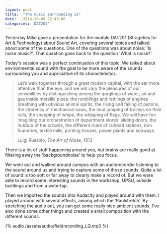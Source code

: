 ```yaml
---
layout: post
title:  "The music surrounding us"
date:   2014-10-09 22:43:00
categories: 'DAT203'
---
```


Yesterday Mike gave a presentation for the module DAT201 (Strageties for Art & Technology) about Sound Art, covering several topics and talked about some of the questions. One of the questions was about noise: 'Is noise music?'. That question goes back to the question 'What is noise?'. 

Today's session was a perfect continuation of this topic. We talked about environmental sound with the goal to be more aware of the sounds surrounding you and appriciative of its characteristics. 

> Let’s walk together through a great modern capital, with the ear more attentive than the eye, and we will vary the pleasures of our sensibilities by distinguishing among the gurglings of water, air and gas inside metallic pipes, the rumblings and rattlings of engines breathing with obvious animal spirits, the rising and falling of pistons, the stridency of mechanical saws, the loud jumping of trolleys on their rails, the snapping of whips, the whipping of flags. We will have fun imagining our orchestration of department stores’ sliding doors, the hubbub of the crowds, the different roars of railroad stations, iron foundries, textile mills, printing houses, power plants and subways.
>
> Luigi Russolo, *The Art of Noise*, 1913

There is a lot of stuff happening around you, but brains are really good at filtering away the 'backgroundnoise' to help you focus. 

We went out and walked around campus with an audiorecorder listening to the sound around us and trying to capture some of those sounds. Quite a lot of sound is too soft or far away to clearly make a record of. But we were able to record some interesting sounds in the workshop, UPSU, outside buildings and from a watertap. 

Then we imported the sounds into Audacity and played around with them. I played around with several effects, among which the 'Paulstretch'. By stretching the audio out, you can get some really nice ambient sounds. I've also done some other things and created a small composition with the different sounds.

{% audio /assets/audio/fieldrecording_LQ.mp3 %}

